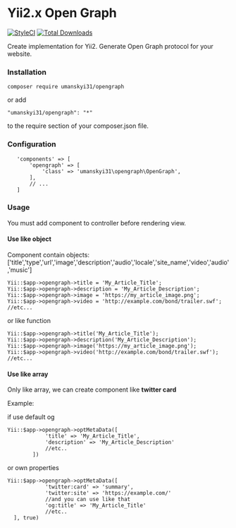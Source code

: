 # Yii2.x Open Graph

[![StyleCI](https://github.styleci.io/repos/119894207/shield?branch=master)](https://github.styleci.io/repos/119894207)
[![Total Downloads](https://poser.pugx.org/umanskyi31/opengraph/downloads)](https://packagist.org/packages/umanskyi31/opengraph)

Create implementation for Yii2. Generate Open Graph protocol for your website.

### Installation

```
composer require umanskyi31/opengraph
```

or add 

```
"umanskyi31/opengraph": "*"
```

to the require section of your composer.json file.

### Configuration

```
   'components' => [
       'opengraph' => [
           'class' => 'umanskyi31\opengraph\OpenGraph',
       ],
       // ...
   ]
```

### Usage

You must add component to controller before rendering view.



#### Use like object
Component contain objects: ['title','type','url','image','description','audio','locale','site_name','video','audio','music']

```
Yii::$app->opengraph->title = 'My_Article_Title';
Yii::$app->opengraph->description = 'My_Article_Description';
Yii::$app->opengraph->image = 'https://my_article_image.png';
Yii::$app->opengraph->video = 'http://example.com/bond/trailer.swf';
//etc...

```  

or like function

```
Yii::$app->opengraph->title('My_Article_Title');
Yii::$app->opengraph->description('My_Article_Description');
Yii::$app->opengraph->image('https://my_article_image.png');
Yii::$app->opengraph->video('http://example.com/bond/trailer.swf');
//etc...

``` 
#### Use like array

Only like array, we can create component like **twitter card**

Example:

if use default og
```
Yii::$app->opengraph->optMetaData([
            'title' => 'My_Article_Title',
            'description' => 'My_Article_Description'
            //etc..
        ])
```

or own properties 

```
Yii::$app->opengraph->optMetaData([
            'twitter:card' => 'summary',
            'twitter:site' => 'https://example.com/'
            //and you can use like that 
            'og:title' => 'My_Article_Title'
            //etc..
  ], true)
  
```
